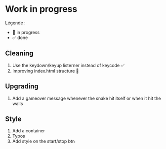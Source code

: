 # Work in progress

Légende :

- 🚀  in progress
- ✅  done  

## Cleaning  

1. Use the keydown/keyup listerner instead of keycode ✅  
2. Improving index.html structure 🚀

## Upgrading

1. Add a gameover message whenever the snake hit itself or when it hit the walls  

## Style  

1. Add a container  
2. Typos  
3. Add style on  the start/stop btn  
